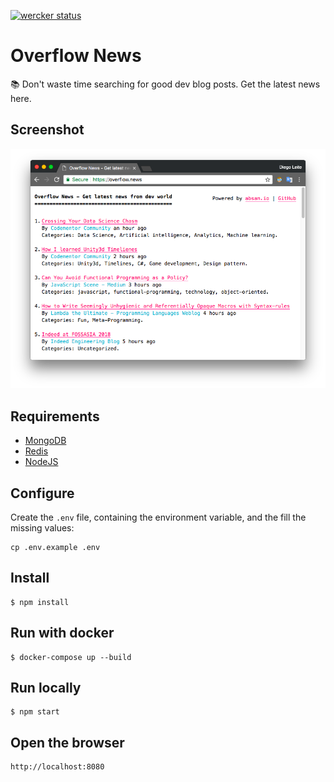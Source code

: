 [![wercker status](https://app.wercker.com/status/75e452018a5c4de409be0b20c72de16a/s/master "wercker status")](https://app.wercker.com/project/byKey/75e452018a5c4de409be0b20c72de16a)

# Overflow News
:books: Don't waste time searching for good dev blog posts. Get the latest news here.

## Screenshot
![First Version](assets/screenshot.png)

## Requirements
* [MongoDB](https://www.mongodb.com/)
* [Redis](https://redis.io/)
* [NodeJS](https://nodejs.org/)

## Configure
Create the `.env` file, containing the environment variable, and the fill the missing values:
```
cp .env.example .env
```

## Install
```
$ npm install
```

## Run with docker
```
$ docker-compose up --build
```

## Run locally
```
$ npm start
```

## Open the browser
```
http://localhost:8080
```
